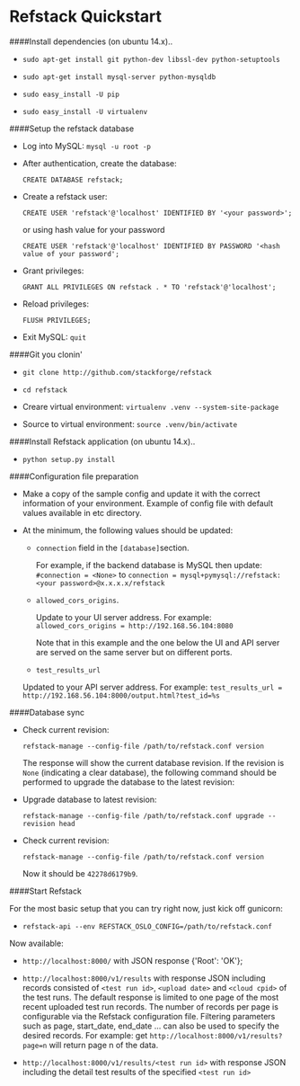 Refstack Quickstart
===================
####Install dependencies (on ubuntu 14.x)..

- `sudo apt-get install git python-dev libssl-dev python-setuptools`

- `sudo apt-get install mysql-server python-mysqldb`

- `sudo easy_install -U pip`

- `sudo easy_install -U virtualenv`

####Setup the refstack database

- Log into MySQL: `mysql -u root -p`

- After authentication, create the database:

  `CREATE DATABASE refstack;`

- Create a refstack user:

  `CREATE USER 'refstack'@'localhost' IDENTIFIED BY '<your password>';`

  or using hash value for your password

  `CREATE USER 'refstack'@'localhost'
   IDENTIFIED BY PASSWORD '<hash value of your password';`

- Grant privileges:

  `GRANT ALL PRIVILEGES ON refstack . * TO 'refstack'@'localhost';`

- Reload privileges:

  `FLUSH PRIVILEGES;`

- Exit MySQL: `quit`

####Git you clonin'

- `git clone http://github.com/stackforge/refstack`

- `cd refstack`

- Creare virtual environment: `virtualenv .venv --system-site-package`

- Source to virtual environment: `source .venv/bin/activate`


####Install Refstack application (on ubuntu 14.x)..

- `python setup.py install`

####Configuration file preparation

- Make a copy of the sample config and update it with the correct
  information of your environment. Example of config file with default
  values available in etc directory.

- At the minimum, the following values should be updated:

  - `connection` field in the `[database]`section.

    For example, if the backend database is MySQL then update:
    `#connection = <None>` to
    `connection = mysql+pymysql://refstack:<your password>@x.x.x.x/refstack`

  - `allowed_cors_origins`.

     Update to your UI server address.  For example:
    `allowed_cors_origins = http://192.168.56.104:8080`

    Note that in this example and the one below the UI and API server are
    served on the same server but on different ports.

  - `test_results_url`

   Updated to your API server address.  For example:
    `test_results_url = http://192.168.56.104:8000/output.html?test_id=%s`  

####Database sync

- Check current revision:

  `refstack-manage --config-file /path/to/refstack.conf version`

  The response will show the current database revision. If the revision is `None` (indicating a clear database), the following command should be performed to upgrade the database to the latest revision:

 - Upgrade database to latest revision:

   `refstack-manage --config-file /path/to/refstack.conf upgrade --revision head`

 - Check current revision:

   `refstack-manage --config-file /path/to/refstack.conf version`

   Now it should be `42278d6179b9`.


####Start Refstack

For the most basic setup that you can try right now, just kick off
gunicorn:

- `refstack-api --env REFSTACK_OSLO_CONFIG=/path/to/refstack.conf`

Now available:

- `http://localhost:8000/` with JSON response {'Root': 'OK'};
- `http://localhost:8000/v1/results` with response JSON including records consisted of `<test run id>`, `<upload date>` and `<cloud cpid>` of the test runs. The default response is limited to one page of the most recent uploaded test run records. The number of records per page is configurable via the Refstack configuration file. Filtering parameters such as page, start_date, end_date ... can also be used to specify the desired records. For example: get `http://localhost:8000/v1/results?page=n` will return page n of the data.

- `http://localhost:8000/v1/results/<test run id>` with response JSON including the detail test results of the specified `<test run id>`
